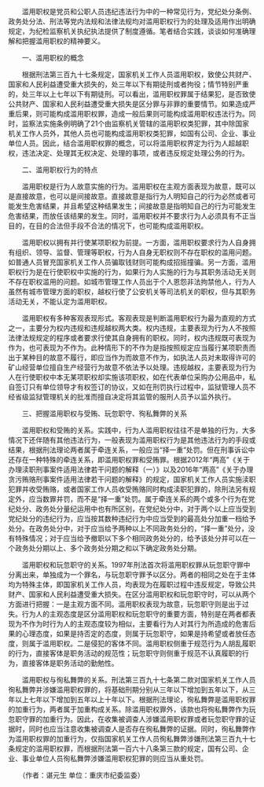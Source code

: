 　　滥用职权是党员和公职人员违纪违法行为中的一种常见行为，党纪处分条例、政务处分法、刑法等党内法规和法律法规均对滥用职权行为的处理及适用作出明确规定，为纪检监察机关执纪执法提供了制度遵循。笔者结合实践，谈谈如何准确理解和把握滥用职权的精神要义。

　　一、滥用职权的概念

　　根据刑法第三百九十七条规定，国家机关工作人员滥用职权，致使公共财产、国家和人民利益遭受重大损失的，处三年以下有期徒刑或者拘役；情节特别严重的，处三年以上七年以下有期徒刑。可以看出，滥用职权罪属于结果犯，是否致使公共财产、国家和人民利益遭受重大损失是区分罪与非罪的重要情节。如果造成严重后果，则可能构成滥用职权罪，造成一般后果则可能构成滥用职权违法行为。同时，监察法实施条例明确了21个由监察机关管辖的滥用职权类犯罪，其中除国家机关工作人员外，其他人员也可能构成滥用职权类犯罪，如国有公司、企业、事业单位人员。因此，结合滥用职权罪的概念，可以将滥用职权界定为行为人超越职权，违法决定、处理其无权决定、处理的事项，或者违反规定处理公务的行为。

　　二、滥用职权行为的特点

　　滥用职权是行为人故意实施的行为。滥用职权在主观方面表现为故意，既可以是直接故意，也可以是间接故意。直接故意是指行为人明知自己的行为必然或者可能发生危害结果，并且希望这种结果发生；间接故意是指明知自己的行为可能发生危害结果，而放任该结果的发生。同时，滥用职权并不要求行为人必须具有不正当目的，在目的合法但手段不合法的情况下，也可能构成滥用职权。

　　滥用职权以拥有并行使某项职权为前提。一方面，滥用职权要求行为人自身拥有组织、领导、监督、管理等职权，行为人自身无职权则不存在职权的滥用问题。如普通人员冒充国家机关工作人员骗取钱财则可能构成招摇撞骗。另一方面，滥用职权行为是在行使职权中实施的行为，如果行为人实施的行为与其职务活动无关则不存在职权滥用的问题。如城市管理工作人员出于个人恩怨非法拘禁他人，行为人虽然有城市管理方面的职权，越权行使了公安机关等司法机关的职权，但与其职务活动无关，不能认定为滥用职权。

　　滥用职权有多种客观表现形式。客观表现是判断滥用职权行为最为直观的方式之一，主要分为权内违规和违规越权两大类。权内违规，主要表现为行为人不按照法律法规规定的程序或者要求行使其自身拥有的职权。同时，权内违规既可表现为作为，也可表现为不作为。此种情形下的不作为是指按照规定应当履行某项职责而出于某种目的故意不履行，即应当作为而故意不作为，如执法人员对未取得许可的矿山经营单位擅自生产经营行为故意不依法予以处理。违规越权，主要表现为行为人在行使职权中本无某项职权却实施该项职权，如在代表单位采购办公用品中，私自签订只有单位领导才有权签订的协议，又如在刑罚执行过程中，监狱管理人员不经省级监狱管理机关的批准而擅自决定将其监管的服刑人员予以监外执行。

　　三、把握滥用职权与受贿、玩忽职守、徇私舞弊的关系

　　滥用职权和受贿的关系。实践中，行为人滥用职权往往不是单独的行为，大多情况下还伴随有其他违法行为，一般表现为滥用职权行为是其他违法行为的手段或结果，根据刑法理论两者属于牵连关系，一般应当“择一重”处罚。但在刑事诉讼中还存在一种特殊的牵连关系，即滥用职权罪和受贿罪。根据2012年“两高”《关于办理渎职刑事案件适用法律若干问题的解释（一）》以及2016年“两高”《关于办理贪污贿赂刑事案件适用法律若干问题的解释》的规定，国家机关工作人员实施渎职犯罪并收受贿赂，或者国家工作人员收受贿赂同时构成渎职犯罪的，除刑法另有规定外，应当数罪并罚，而不是“择一重”处罚。属于牵连关系的两个或多个行为在党纪处分、政务处分量纪运用中也有所区别，在党纪处分中，对于两个以上应当受到党纪处分的违纪行为，应当按其数种违纪行为中应当受到的最高处分加重一档给予处分。在政务处分中，对于应当给予两种以上不同政务处分的，“择一重”处分，没有特殊情况；对于应当给予撤职以下多个相同政务处分的，给予该处分并可以在一个政务处分期以上、多个政务处分期之和以下确定政务处分期。

　　滥用职权和玩忽职守的关系。1997年刑法首次将滥用职权罪从玩忽职守罪中分离出来，单独成为一个罪名，与玩忽职守罪予以区分。两者的相同之处在于主体均为特殊主体，即国家机关工作人员，均表现为在履职过程中违反规定，导致公共财产、国家和人民利益遭受重大损失。在区分滥用职权和玩忽职守时，可以从两个方面进行把握：一是主观方面不同。滥用职权表现为故意，玩忽职守则是出于过失。行为人的主观态度是区分滥用职权和玩忽职守的重要方面，特别是在两者都表现为不作为时行为人的主观态度较为相似，主要看行为人对其行为所造成的危害后果的心理态度，如果是持否定的态度，则属于玩忽职守，如果是持希望或者放任态度，则属于滥用职权。二是侵犯的客体不同。滥用职权侧重于规范行为人胡乱履职的行为，直接客体是职务活动的规范性；玩忽职守则侧重于规范不认真履职的行为，直接客体是职务活动的勤勉性。

　　滥用职权与徇私舞弊的关系。刑法第三百九十七条第二款对国家机关工作人员徇私舞弊并涉嫌滥用职权罪的，将基础刑期分别从三年以下增加到五年以下，从三年以上七年以下增加到五年以上十年以下。根据刑法理论，徇私舞弊是滥用职权罪的加重行为，两者属于加重构成关系。除滥用职权罪外，该款也将徇私舞弊作为玩忽职守罪的加重行为。因此，在收集被调查人涉嫌滥用职权罪或者玩忽职守罪的证据时，同时也应当注意收集被调查人是否存在徇私舞弊的证据。同时，徇私舞弊作为滥用职权罪的加重行为，仅指国家机关工作人员徇私舞弊涉嫌刑法第三百九十七条规定的滥用职权罪，而根据刑法第一百六十八条第三款的规定，国有公司、企业、事业单位人员徇私舞弊涉嫌滥用职权犯罪的则应当从重处罚。

　　（作者：谌元生 单位：重庆市纪委监委）